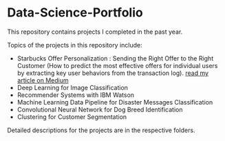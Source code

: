 # Data-Science-Portfolio
This repository contains projects I completed in the past year. 

Topics of the projects in this repository include:

* Starbucks Offer Personalization : Sending the Right Offer to the Right Customer (How to predict the most effective offers for individual users by extracting key user behaviors from the transaction log). [read my article on Medium ](https://towardsdatascience.com/starbucks-offer-personalization-sending-the-right-offer-to-the-right-customer-14d4fbc20575?source=friends_link&sk=e6647713595bc29d2a25b387f48cec3d)
* Deep Learning for Image Classification 
* Recommender Systems with IBM Watson
* Machine Learning Data Pipeline for Disaster Messages Classification
* Convolutional Neural Network for Dog Breed Identification 
* Clustering for Customer Segmentation


Detailed descriptions for the projects are in the respective folders.


